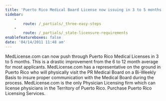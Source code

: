 ```yaml
---
title: 'Puerto Rico Medical Board License now issuing in 3 to 5 months'
sidebar:
    -
        route: /_partials/_three-easy-steps
    -
        route: /_partials/_state-licensure-requirements
enablefeatureboxes: false
date: '04/14/2011 11:48 am'
---
```


<p>MedLicense.com can now push through Puerto Rico Medical Licenses in 3 to 5 months. This is a drastic improvement from the 6 to 12 month average for most applicants. MedLicense.com has a representative on the ground in Puerto Rico who will physically visit the PR Medical Board on a Bi-Weekly Basis to insure proper communication with the Medical Board during the process. MedLicense.com is the only Physician Licensing firm which can license physicians in the Territory of Puerto Rico. Purchase Puerto Rico Licensing Services.</p>